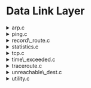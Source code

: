 # Data Link Layer
  <details> <summary> arp.c </summary> 
  </details>
  <details> <summary> ping.c </summary> 
  </details>
  <details> <summary> record\_route.c </summary>
  </details>
  <details> <summary> statistics.c </summary> 
  </details>
  <details> <summary> tcp.c </summary> 
  </details>
  <details> <summary> time\_exceeded.c </summary> 
  </details>
  <details> <summary> traceroute.c </summary> 
  </details>
  <details> <summary> unreachable\_dest.c </summary> 
  </details>
  <details> <summary> utility.c </summary> 
  </details>
